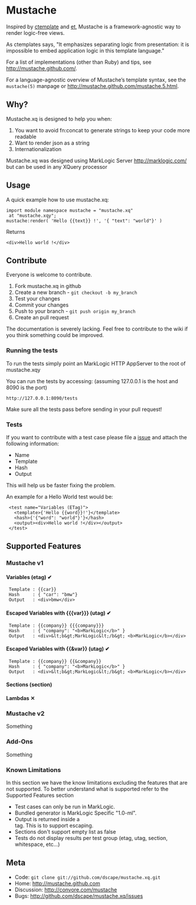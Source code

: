 # Mustache

Inspired by [ctemplate][1] and [et][2], Mustache is a
framework-agnostic way to render logic-free views.

As ctemplates says, "It emphasizes separating logic from presentation:
it is impossible to embed application logic in this template language."

For a list of implementations (other than Ruby) and tips, see
<http://mustache.github.com/>.

For a language-agnostic overview of Mustache’s template syntax, see the
`mustache(5)` manpage or <http://mustache.github.com/mustache.5.html>.

## Why?

Mustache.xq is designed to help you when:

1. You want to avoid fn:concat to generate strings to keep your code more readable
2. Want to render json as a string
3. Internationalization

Mustache.xq was designed using MarkLogic Server <http://marklogic.com/> but can be 
used in any XQuery processor

## Usage

A quick example how to use mustache.xq:

    import module namespace mustache = "mustache.xq"
     at "mustache.xqy";
    mustache:render( 'Hello {{text}} !', '{ "text": "world"}' )

Returns

    <div>Hello world !</div>

## Contribute

Everyone is welcome to contribute. 

1. Fork mustache.xq in github
2. Create a new branch - `git checkout -b my_branch`
3. Test your changes
4. Commit your changes
5. Push to your branch - `git push origin my_branch`
6. Create an pull request

The documentation is severely lacking. Feel free to contribute to the wiki if 
you think something could be improved.

### Running the tests

To run the tests simply point an MarkLogic HTTP AppServer to the root of mustache.xqy

You can run the tests by accessing:
(assuming 127.0.0.1 is the host and 8090 is the port)

    http://127.0.0.1:8090/tests

Make sure all the tests pass before sending in your pull request!

### Tests

If you want to contribute with a test case please file a [issue][2] and attach 
the following information:

* Name
* Template
* Hash
* Output

This will help us be faster fixing the problem.

An example for a Hello World test would be:

     <test name="Variables (ETag)">
       <template>{'Hello {{word}}!'}</template>
       <hash>{'{"word": "world"}'}</hash>
       <output><div>Hello world !</div></output>
     </test>

## Supported Features

### Mustache v1

#### Variables (etag)  ✔
     Template : {{car}}
     Hash     : { "car": "bmw"}
     Output   : <div>bmw</div>

#### Escaped Variables with {{{var}}} (utag)  ✔
     Template : {{company}} {{{company}}}
     Hash     : { "company": "<b>MarkLogic</b>" }
     Output   : <div>&lt;b&gt;MarkLogic&lt;/b&gt; <b>MarkLogic</b></div>

#### Escaped Variables with {{&var}} (utag)  ✔
     Template : {{company}} {{&company}}
     Hash     : { "company": "<b>MarkLogic</b>" }
     Output   : <div>&lt;b&gt;MarkLogic&lt;/b&gt; <b>MarkLogic</b></div>

#### Sections (section)

#### Lambdas ✕


### Mustache v2

Something

### Add-Ons 

Something

### Known Limitations

In this section we have the know limitations excluding the features that are not supported. 
To better understand what is supported refer to the Supported Features section

* Test cases can only be run in MarkLogic.
* Bundled generator is MarkLogic Specific "1.0-ml".
* Output is returned inside a <div/> tag. This is to support escaping.
* Sections don't support empty list as false
* Tests do not display results per test group (etag, utag, section, whitespace, etc...)

## Meta

* Code: `git clone git://github.com/dscape/mustache.xq.git`
* Home: <http://mustache.github.com>
* Discussion: <http://convore.com/mustache>
* Bugs: <http://github.com/dscape/mustache.xq/issues>

[1]: http://code.google.com/p/google-ctemplate/
[2]: http://www.ivan.fomichev.name/2008/05/erlang-template-engine-prototype.html
[3]: http://github.com/dscape/mustache.xq/issues
